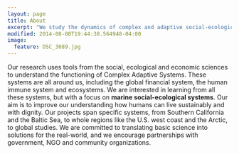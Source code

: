 ```yaml
---
layout: page
title: About
excerpt: "We study the dynamics of complex and adaptive social-ecological systems to improve the well-being of people around the  world"
modified: 2014-08-08T19:44:38.564948-04:00
image:
  feature: DSC_3089.jpg
---
```


Our research uses tools from the social, ecological and economic sciences to understand the functioning of Complex Adaptive Systems. These systems are all around us, including the global       financial system, the human immune system and ecosystems. We are interested in learning from all these systems, but with a focus on **marine social-ecological systems**. Our aim is to improve our understanding how humans can live sustainably and with dignity. Our projects span specific systems, from Southern California and the Baltic Sea, to whole regions like the U.S. west coast and the Arctic, to global studies. We are committed to translating basic science into solutions for the real-world, and we encourage partnerships with government, NGO and community organizations. 

